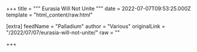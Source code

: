 
+++
title = """
Eurasia Will Not Unite
"""
date = 2022-07-07T09:53:25.000Z
template = "html_content/raw.html"

[extra]
feedName = "Palladium"
author = "Various"
originalLink = "/2022/07/07/eurasia-will-not-unite/"
raw = ""

+++

